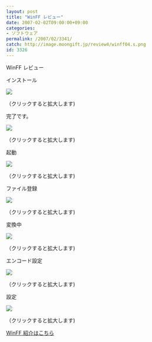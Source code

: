 ```yaml
---
layout: post
title: "WinFF レビュー"
date: 2007-02-02T09:00:00+09:00
categories:
- ソフトウェア
permalink: /2007/02/3341/
catch: http://image.moongift.jp/review4/winff04.s.png
id: 3326
---
```

WinFF レビュー  
<!--more-->

インストール

  

[![](http://image.moongift.jp/review4/winff01.s.png)](http://image.moongift.jp/review4/winff01.png)  
  
（クリックすると拡大します)

  

完了です。

  

[![](http://image.moongift.jp/review4/winff02.s.png)](http://image.moongift.jp/review4/winff02.png)  
  
（クリックすると拡大します)

  

起動

  

[![](http://image.moongift.jp/review4/winff03.s.png)](http://image.moongift.jp/review4/winff03.png)  
  
（クリックすると拡大します)

  

ファイル登録

  

[![](http://image.moongift.jp/review4/winff04.s.png)](http://image.moongift.jp/review4/winff04.png)  
  
（クリックすると拡大します)

  

変換中

  

[![](http://image.moongift.jp/review4/winff05.s.png)](http://image.moongift.jp/review4/winff05.png)  
  
（クリックすると拡大します)

  

エンコード設定

  

[![](http://image.moongift.jp/review4/winff06.s.png)](http://image.moongift.jp/review4/winff06.png)  
  
（クリックすると拡大します)

  

設定

  

[![](http://image.moongift.jp/review4/winff07.s.png)](http://image.moongift.jp/review4/winff07.png)  
  
（クリックすると拡大します)

  

[WinFF 紹介はこちら](http://oss.moongift.jp/intro/i-3339.html)

